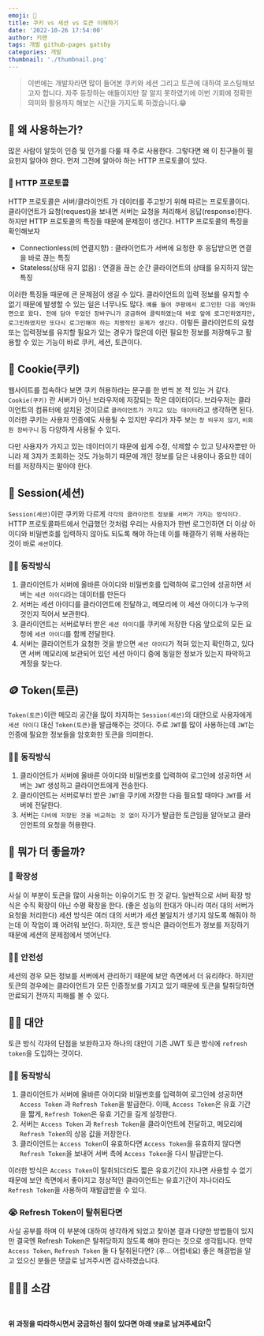 ```yaml
---
emoji: 🔐
title: 쿠키 vs 세션 vs 토큰 이해하기
date: '2022-10-26 17:54:00'
author: 키맨
tags: 개발 github-pages gatsby
categories: 개발
thumbnail: './thumbnail.png'
---
```


> 이번에는 개발자라면 많이 들어본 쿠키와 세션 그리고 토큰에 대하여 포스팅해보고자 합니다. 자주 등장하는 애들이지만 잘 알지 못하였기에 이번 기회에 정확한 의미와 활용까지 해보는 시간을 가지도록 하겠습니다.😁

## 🤔 왜 사용하는가?

많은 사람이 알듯이 인증 및 인가를 다룰 때 주로 사용한다. 그렇다면 왜 이 친구들이 필요한지 알아야 한다. 먼저 그전에 알아야 하는 HTTP 프로토콜이 있다.

### 📡 HTTP 프로토콜

HTTP 프로토콜은 서버/클라이언트 가 데이터를 주고받기 위해 따르는 프로토콜이다. 클라이언트가 요청(request)을 보내면 서버는 요청을 처리해서 응답(response)한다. 하지만 HTTP 프로토콜의 특징들 때문에 문제점이 생긴다. HTTP 프로토콜의 특징을 확인해보자

- Connectionless(비 연결지향) : 클라이언트가 서버에 요청한 후 응답받으면 연결을 바로 끊는 특징
- Stateless(상태 유지 없음) : 연결을 끊는 순간 클라이언트의 상태를 유지하지 않는 특징

이러한 특징들 때문에 큰 문제점이 생길 수 있다. 클라이언트의 입력 정보를 유지할 수 없기 때문에 발생할 수 있는 일은 너무나도 많다. `예를 들어 쿠팡에서 로그인한 다음 메인화면으로 왔다. 전에 담아 두었던 장바구니가 궁금하여 클릭하였는데 바로 앞에 로그인하였지만, 로그인하였지만 또다시 로그인해야 하는 치명적인 문제가 생긴다.` 이렇든 클라이언트의 요청 또는 입력정보를 유지할 필요가 있는 경우가 많은데 이런 필요한 정보를 저장해두고 활용할 수 있는 기능이 바로 쿠키, 세션, 토큰이다.

## 🍪 Cookie(쿠키)

웹사이트를 접속하다 보면 쿠키 허용하라는 문구를 한 번씩 본 적 있는 거 같다. `Cookie(쿠키)` 란 서버가 아닌 브라우저에 저장되는 작은 데이터이다. 브라우저는 클라이언트의 컴퓨터에 설치된 것이므로 `클라이언트가 가지고 있는 데이터`라고 생각하면 된다. 이러한 쿠키는 사용자 인증에도 사용될 수 있지만 우리가 자주 보는 `창 띄우지 않기`, `비회원 장바구니` 등 다양하게 사용될 수 있다.

다만 사용자가 가지고 있는 데이터이기 때문에 쉽게 수정, 삭제할 수 있고 당사자뿐만 아니라 제 3자가 조회하는 것도 가능하기 때문에 개인 정보를 담은 내용이나 중요한 데이터를 저장하지는 말아야 한다.

## 💾 Session(세션)

`Session(세션)`이란 쿠키와 다르게 `각각의 클라이언트 정보를 서버가 가지는 방식이다.` HTTP 프로토콜파트에서 언급했던 것처럼 우리는 사용자가 한번 로그인하면 더 이상 아이디와 비밀번호를 입력하지 않아도 되도록 해야 하는데 이를 해결하기 위해 사용하는 것이 바로 `세션`이다.

### 🏃🏻 동작방식

1. 클라이언트가 서버에 올바른 아이디와 비밀번호를 입력하여 로그인에 성공하면 서버는 `세션 아이디`라는 데이터를 만든다
2. 서버는 세션 아이디를 클라이언트에 전달하고, 메모리에 이 세션 아이디가 누구의 것인지 적어서 보관한다.
3. 클라이언트는 서버로부터 받은 `세션 아이디`를 쿠키에 저장한 다음 앞으로의 모든 요청에 `세션 아이디`를 함께 전달한다.
4. 서버는 클라이언트가 요청한 것을 받으면 `세션 아이디`가 적혀 있는지 확인하고, 있다면 서버 메모리에 보관되어 있던 세션 아이디 중에 동일한 정보가 있는지 파악하고 계정을 찾는다.

## 🪙 Token(토큰)

`Token(토큰)`이란 메모리 공간을 많이 차지하는 `Session(세션)`의 대안으로 사용자에게 `세션 아이디` 대신 `Token(토큰)`을 발급해주는 것이다. 주로 `JWT`를 많이 사용하는데 `JWT`는 인증에 필요한 정보들을 암호화한 토큰을 의미한다.

### 🏃🏻 동작방식

1. 클라이언트가 서버에 올바른 아이디와 비밀번호를 입력하여 로그인에 성공하면 서버는 `JWT` 생성하고 클라이언트에게 전송한다.
2. 클라이언트는 서버로부터 받은 `JWT`을 쿠키에 저장한 다음 필요할 때마다 `JWT`를 서버에 전달한다.
3. 서버는 `디비에 저장된 것을 비교하는 것 없이` 자기가 발급한 토큰임을 알아보고 클라인언트의 요청을 허용한다.

## 🤔 뭐가 더 좋을까?

### 🏡 확장성

사실 이 부분이 토큰을 많이 사용하는 이유이기도 한 것 같다. 일반적으로 서버 확장 방식은 수직 확장이 아닌 수평 확장을 한다. (좋은 성능의 한대가 아니라 여러 대의 서버가 요청을 처리한다) 세션 방식은 여러 대의 서버가 세션 불일치가 생기지 않도록 해줘야 하는데 이 작업이 꽤 어려워 보인다. 하지만, 토큰 방식은 클라이언트가 정보를 저장하기 때문에 세션의 문제점에서 벗어난다.

### 👷🏼 안전성

세션의 경우 모든 정보를 서버에서 관리하기 때문에 보안 측면에서 더 유리하다. 하지만 토큰의 경우에는 클라이언트가 모든 인증정보를 가지고 있기 때문에 토큰을 탈취당하면 만료되기 전까지 피해를 볼 수 있다.

## 👍🏻 대안

토큰 방식 각자의 단점을 보완하고자 하나의 대안이 기존 JWT 토큰 방식에 `refresh token`을 도입하는 것이다.

### 🏃🏻 동작방식

1. 클라이언트가 서버에 올바른 아이디와 비밀번호를 입력하여 로그인에 성공하면 `Access Token` 과 `Refresh Token`을 발급한다. 이때, `Access Token`은 유효 기간을 짧게, `Refresh Token`은 유효 기간을 길게 설정한다.
2. 서버는 `Access Token` 과 `Refresh Token`을 클라이언트에 전달하고, 메모리에 `Refresh Token`의 상응 값을 저장한다.
3. 클라이언트는 `Access Token`이 유효하다면 `Access Token`을 유효하지 않다면 `Refresh Token`을 보내어 서버 측에 `Access Token`을 다시 발급받는다.

이러한 방식은 `Access Token`이 탈취되더라도 짧은 유효기간이 지나면 사용할 수 없기 때문에 보안 측면에서 좋아지고 정상적인 클라이언트는 유효기간이 지나더라도 `Refresh Token`을 사용하여 재발급받을 수 있다.

### 😭 Refresh Token이 탈취된다면

사실 공부를 하며 이 부분에 대하여 생각하게 되었고 찾아본 결과 다양한 방법들이 있지만 결국엔 Refresh Token은 탈취당하지 않도록 해야 한다는 것으로 생각됩니다. 만약 `Access Token`, `Refresh Token` 둘 다 탈취된다면? (후... 어렵네요) 좋은 해결법을 알고 있으신 분들은 댓글로 남겨주시면 감사하겠습니다.

## 🧑🏻‍💻 소감

<br/>

**위 과정을 따라하시면서 궁금하신 점이 있다면 아래 `댓글`로 남겨주세요!👇**

```toc

```
